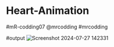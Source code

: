 # Heart-Animation

#mR-codding07
@mrcodding
#mrcodding


#output
![Screenshot 2024-07-27 142331](https://github.com/user-attachments/assets/ee06b8d6-e3a7-4b7b-82ad-d6c65a7ad642)
